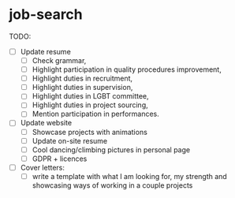 # job-search

TODO:
 -[ ] Update resume
   +[ ] Check grammar,
   +[ ] Highlight participation in quality procedures improvement,
   +[ ] Highlight duties in recruitment,
   +[ ] Highlight duties in supervision,
   +[ ] Highlight duties in LGBT committee,
   +[ ] Highlight duties in project sourcing,
   +[ ] Mention participation in performances.
 -[ ] Update website
   +[ ] Showcase projects with animations
   +[ ] Update on-site resume
   +[ ] Cool dancing/climbing pictures in personal page
   +[ ] GDPR + licences
 -[ ] Cover letters:
   +[ ] write a template with what I am looking for, my strength and showcasing ways of working in a couple projects
